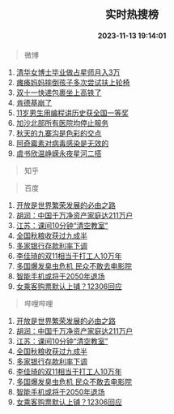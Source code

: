 <div align="center"><h2>实时热搜榜</h2><h4>2023-11-13 19:14:01</h4></div>

> 微博  

1. [清华女博士毕业做占星师月入3万](https://s.weibo.com/weibo?q=%23%E6%B8%85%E5%8D%8E%E5%A5%B3%E5%8D%9A%E5%A3%AB%E6%AF%95%E4%B8%9A%E5%81%9A%E5%8D%A0%E6%98%9F%E5%B8%88%E6%9C%88%E5%85%A53%E4%B8%87%23&t=31&band_rank=1&Refer=top)<br />
2. [瘫痪妈妈摔倒孩子多次尝试扶上轮椅](https://s.weibo.com/weibo?q=%23%E7%98%AB%E7%97%AA%E5%A6%88%E5%A6%88%E6%91%94%E5%80%92%E5%AD%A9%E5%AD%90%E5%A4%9A%E6%AC%A1%E5%B0%9D%E8%AF%95%E6%89%B6%E4%B8%8A%E8%BD%AE%E6%A4%85%23&t=31&band_rank=2&Refer=top)<br />
3. [双十一快递包裹坐上高铁了](https://s.weibo.com/weibo?q=%23%E5%8F%8C%E5%8D%81%E4%B8%80%E5%BF%AB%E9%80%92%E5%8C%85%E8%A3%B9%E5%9D%90%E4%B8%8A%E9%AB%98%E9%93%81%E4%BA%86%23&t=31&band_rank=3&Refer=top)<br />
4. [肯德基崩了](https://s.weibo.com/weibo?q=%E8%82%AF%E5%BE%B7%E5%9F%BA%E5%B4%A9%E4%BA%86&t=31&band_rank=4&Refer=top)<br />
5. [11岁男生用编程讲历史获全国一等奖](https://s.weibo.com/weibo?q=%2311%E5%B2%81%E7%94%B7%E7%94%9F%E7%94%A8%E7%BC%96%E7%A8%8B%E8%AE%B2%E5%8E%86%E5%8F%B2%E8%8E%B7%E5%85%A8%E5%9B%BD%E4%B8%80%E7%AD%89%E5%A5%96%23&t=31&band_rank=5&Refer=top)<br />
6. [加沙北部所有医院均停止服务](https://s.weibo.com/weibo?q=%23%E5%8A%A0%E6%B2%99%E5%8C%97%E9%83%A8%E6%89%80%E6%9C%89%E5%8C%BB%E9%99%A2%E5%9D%87%E5%81%9C%E6%AD%A2%E6%9C%8D%E5%8A%A1%23&t=31&band_rank=6&Refer=top)<br />
7. [秋天的九寨沟是色彩的交点](https://s.weibo.com/weibo?q=%23%E7%A7%8B%E5%A4%A9%E7%9A%84%E4%B9%9D%E5%AF%A8%E6%B2%9F%E6%98%AF%E8%89%B2%E5%BD%A9%E7%9A%84%E4%BA%A4%E7%82%B9%23&t=31&band_rank=7&Refer=top)<br />
8. [阿奇霉素对病毒感染是无效的](https://s.weibo.com/weibo?q=%23%E9%98%BF%E5%A5%87%E9%9C%89%E7%B4%A0%E5%AF%B9%E7%97%85%E6%AF%92%E6%84%9F%E6%9F%93%E6%98%AF%E6%97%A0%E6%95%88%E7%9A%84%23&t=31&band_rank=8&Refer=top)<br />
9. [虞书欣温峥嵘永夜星河二搭](https://s.weibo.com/weibo?q=%23%E8%99%9E%E4%B9%A6%E6%AC%A3%E6%B8%A9%E5%B3%A5%E5%B5%98%E6%B0%B8%E5%A4%9C%E6%98%9F%E6%B2%B3%E4%BA%8C%E6%90%AD%23&t=31&band_rank=9&Refer=top)<br />

> 知乎  


> 百度  

1. [开放是世界繁荣发展的必由之路](https://www.baidu.com/s?wd=%E5%BC%80%E6%94%BE%E6%98%AF%E4%B8%96%E7%95%8C%E7%B9%81%E8%8D%A3%E5%8F%91%E5%B1%95%E7%9A%84%E5%BF%85%E7%94%B1%E4%B9%8B%E8%B7%AF&sa=fyb_news&rsv_dl=fyb_news)<br />
2. [胡润：中国千万净资产家庭达211万户](https://www.baidu.com/s?wd=%E8%83%A1%E6%B6%A6%EF%BC%9A%E4%B8%AD%E5%9B%BD%E5%8D%83%E4%B8%87%E5%87%80%E8%B5%84%E4%BA%A7%E5%AE%B6%E5%BA%AD%E8%BE%BE211%E4%B8%87%E6%88%B7&sa=fyb_news&rsv_dl=fyb_news)<br />
3. [江苏：课间10分钟“清空教室”](https://www.baidu.com/s?wd=%E6%B1%9F%E8%8B%8F%EF%BC%9A%E8%AF%BE%E9%97%B410%E5%88%86%E9%92%9F%E2%80%9C%E6%B8%85%E7%A9%BA%E6%95%99%E5%AE%A4%E2%80%9D&sa=fyb_news&rsv_dl=fyb_news)<br />
4. [全国秋粮收获过九成半](https://www.baidu.com/s?wd=%E5%85%A8%E5%9B%BD%E7%A7%8B%E7%B2%AE%E6%94%B6%E8%8E%B7%E8%BF%87%E4%B9%9D%E6%88%90%E5%8D%8A&sa=fyb_news&rsv_dl=fyb_news)<br />
5. [多家银行存款利率下调](https://www.baidu.com/s?wd=%E5%A4%9A%E5%AE%B6%E9%93%B6%E8%A1%8C%E5%AD%98%E6%AC%BE%E5%88%A9%E7%8E%87%E4%B8%8B%E8%B0%83&sa=fyb_news&rsv_dl=fyb_news)<br />
6. [李佳琦的双11相当于打工人10万年](https://www.baidu.com/s?wd=%E6%9D%8E%E4%BD%B3%E7%90%A6%E7%9A%84%E5%8F%8C11%E7%9B%B8%E5%BD%93%E4%BA%8E%E6%89%93%E5%B7%A5%E4%BA%BA10%E4%B8%87%E5%B9%B4&sa=fyb_news&rsv_dl=fyb_news)<br />
7. [多国爆发臭虫危机 民众不敢去电影院](https://www.baidu.com/s?wd=%E5%A4%9A%E5%9B%BD%E7%88%86%E5%8F%91%E8%87%AD%E8%99%AB%E5%8D%B1%E6%9C%BA+%E6%B0%91%E4%BC%97%E4%B8%8D%E6%95%A2%E5%8E%BB%E7%94%B5%E5%BD%B1%E9%99%A2&sa=fyb_news&rsv_dl=fyb_news)<br />
8. [智能手机或将于2050年退场](https://www.baidu.com/s?wd=%E6%99%BA%E8%83%BD%E6%89%8B%E6%9C%BA%E6%88%96%E5%B0%86%E4%BA%8E2050%E5%B9%B4%E9%80%80%E5%9C%BA&sa=fyb_news&rsv_dl=fyb_news)<br />
9. [女乘客购票默认上铺？12306回应](https://www.baidu.com/s?wd=%E5%A5%B3%E4%B9%98%E5%AE%A2%E8%B4%AD%E7%A5%A8%E9%BB%98%E8%AE%A4%E4%B8%8A%E9%93%BA%EF%BC%9F12306%E5%9B%9E%E5%BA%94&sa=fyb_news&rsv_dl=fyb_news)<br />

> 哔哩哔哩  

1. [开放是世界繁荣发展的必由之路](https://www.baidu.com/s?wd=%E5%BC%80%E6%94%BE%E6%98%AF%E4%B8%96%E7%95%8C%E7%B9%81%E8%8D%A3%E5%8F%91%E5%B1%95%E7%9A%84%E5%BF%85%E7%94%B1%E4%B9%8B%E8%B7%AF&sa=fyb_news&rsv_dl=fyb_news)<br />
2. [胡润：中国千万净资产家庭达211万户](https://www.baidu.com/s?wd=%E8%83%A1%E6%B6%A6%EF%BC%9A%E4%B8%AD%E5%9B%BD%E5%8D%83%E4%B8%87%E5%87%80%E8%B5%84%E4%BA%A7%E5%AE%B6%E5%BA%AD%E8%BE%BE211%E4%B8%87%E6%88%B7&sa=fyb_news&rsv_dl=fyb_news)<br />
3. [江苏：课间10分钟“清空教室”](https://www.baidu.com/s?wd=%E6%B1%9F%E8%8B%8F%EF%BC%9A%E8%AF%BE%E9%97%B410%E5%88%86%E9%92%9F%E2%80%9C%E6%B8%85%E7%A9%BA%E6%95%99%E5%AE%A4%E2%80%9D&sa=fyb_news&rsv_dl=fyb_news)<br />
4. [全国秋粮收获过九成半](https://www.baidu.com/s?wd=%E5%85%A8%E5%9B%BD%E7%A7%8B%E7%B2%AE%E6%94%B6%E8%8E%B7%E8%BF%87%E4%B9%9D%E6%88%90%E5%8D%8A&sa=fyb_news&rsv_dl=fyb_news)<br />
5. [多家银行存款利率下调](https://www.baidu.com/s?wd=%E5%A4%9A%E5%AE%B6%E9%93%B6%E8%A1%8C%E5%AD%98%E6%AC%BE%E5%88%A9%E7%8E%87%E4%B8%8B%E8%B0%83&sa=fyb_news&rsv_dl=fyb_news)<br />
6. [李佳琦的双11相当于打工人10万年](https://www.baidu.com/s?wd=%E6%9D%8E%E4%BD%B3%E7%90%A6%E7%9A%84%E5%8F%8C11%E7%9B%B8%E5%BD%93%E4%BA%8E%E6%89%93%E5%B7%A5%E4%BA%BA10%E4%B8%87%E5%B9%B4&sa=fyb_news&rsv_dl=fyb_news)<br />
7. [多国爆发臭虫危机 民众不敢去电影院](https://www.baidu.com/s?wd=%E5%A4%9A%E5%9B%BD%E7%88%86%E5%8F%91%E8%87%AD%E8%99%AB%E5%8D%B1%E6%9C%BA+%E6%B0%91%E4%BC%97%E4%B8%8D%E6%95%A2%E5%8E%BB%E7%94%B5%E5%BD%B1%E9%99%A2&sa=fyb_news&rsv_dl=fyb_news)<br />
8. [智能手机或将于2050年退场](https://www.baidu.com/s?wd=%E6%99%BA%E8%83%BD%E6%89%8B%E6%9C%BA%E6%88%96%E5%B0%86%E4%BA%8E2050%E5%B9%B4%E9%80%80%E5%9C%BA&sa=fyb_news&rsv_dl=fyb_news)<br />
9. [女乘客购票默认上铺？12306回应](https://www.baidu.com/s?wd=%E5%A5%B3%E4%B9%98%E5%AE%A2%E8%B4%AD%E7%A5%A8%E9%BB%98%E8%AE%A4%E4%B8%8A%E9%93%BA%EF%BC%9F12306%E5%9B%9E%E5%BA%94&sa=fyb_news&rsv_dl=fyb_news)<br />
